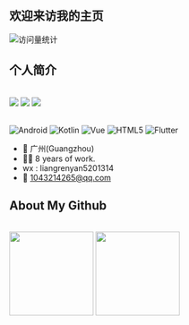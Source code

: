 ## 欢迎来访我的主页

<img src="https://komarev.com/ghpvc/?username=donkingliang&label=Views&color=0e75b6&style=flat" alt="访问量统计" />

## 个人简介

</br>
<div align="left">
    <a href="https://juejin.cn/user/3896324936446030/posts"><img src="https://img.shields.io/badge/juejin-掘金-blue" /></a>
<!--     <a href="https://twitter.com/sun0225SUN/"><img src="https://img.shields.io/badge/Twitter-推特-blue" /></a>&emsp; -->
<!--     <a href="https://www.youtube.com/@sun0225SUN"><img src="https://img.shields.io/badge/YouTube-油管-c32136" /></a>&emsp; -->
<!--     <a href="https://box.sunguoqi.com/weixin_mp"><img src="https://img.shields.io/badge/WeChat-微信-07c160" /></a>&emsp; -->
    <a href="https://www.jianshu.com/u/61b2c7641d67"><img src="https://img.shields.io/badge/jianshu-简书-ff69b4" /></a>
    <a href="https://blog.csdn.net/u010177022"><img src="https://img.shields.io/badge/CSDN-论坛-c32136" /></a>
<!--     <a href="https://www.zhihu.com/people/sunguoqi/"><img src="https://img.shields.io/badge/Zhihu-知乎-blue" /></a>&emsp; -->
    <!-- visitor statistics logo 访客数统计徽标 -->
<!--     <img src="https://komarev.com/ghpvc/?username=donkingliang&label=Views&color=0e75b6&style=flat" alt="访问量统计" /> -->
<!--      <img src="https://visitor-badge.glitch.me/badge?page_id=sun0225SUN" alt="访客统计" /> -->
  </div>
</br>

![Android](https://img.shields.io/badge/-Android-333333?style=flat&logo=Android)
![Kotlin](https://img.shields.io/badge/-Kotlin-333333?style=flat&logo=Kotlin)
![Vue](https://img.shields.io/badge/-Vue-333333?style=flat&logo=vue.js)
![HTML5](https://img.shields.io/badge/-HTML5-%23E34C26?style=flat&logo=html5&logoColor=ffffff)
![Flutter](https://img.shields.io/badge/-Flutter-333333?style=flat&logo=Flutter)

- 📍 广州(Guangzhou)
- 👩‍💻 8 years of work.<!-- - 🏢 待业 (求内推) -->
- wx : liangrenyan5201314
- 📧  [1043214265@qq.com](mailto:1043214265@qq.com)


## About My Github

<br/> 
<div align="left">
<img height='150' src="https://github-readme-stats.vercel.app/api/top-langs/?username=donkingliang&layout=compact&langs_count=8&theme=cobalt" align="center" />
<img height='150' src="https://github-readme-stats.vercel.app/api?username=donkingliang&include_all_commits=true&disable_animations=true&theme=cobalt" align="center" />
</div> 


